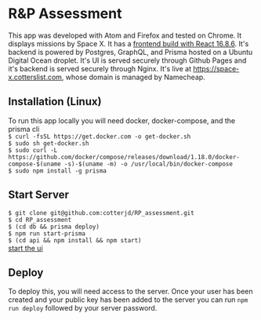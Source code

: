 # R&P Assessment 

This app was developed with Atom and Firefox and tested on Chrome. It displays missions by Space X. It has a <a href="https://github.com/cotterjd/rp_ui/tree/master">frontend build with React 16.8.6</a>. It's backend is powered by Postgres, GraphQL, and Prisma hosted on a Ubuntu Digital Ocean droplet. It's UI is served securely through Github Pages and it's backend is served securely through Nginx. It's live at https://space-x.cotterslist.com, whose domain is managed by Namecheap. 

## Installation (Linux)

To run this app locally you will need docker, docker-compose, and the prisma cli <br />
`$ curl -fsSL https://get.docker.com -o get-docker.sh`<br />
`$ sudo sh get-docker.sh`<br />
`$ sudo curl -L https://github.com/docker/compose/releases/download/1.18.0/docker-compose-$(uname -s)-$(uname -m) -o /usr/local/bin/docker-compose`<br />
`$ sudo npm install -g prisma`

## Start Server

`$ git clone git@github.com:cotterjd/RP_assessment.git`<br />
`$ cd RP_assessment`<br />
`$ (cd db && prisma deploy)`<br />
`$ npm run start-prisma`<br />
`$ (cd api && npm install && npm start)`<br />
<a href="https://github.com/cotterjd/rp_ui/blob/gh-pages/README.md">start the ui</a>


## Deploy 

To deploy this, you will need access to the server. Once your user has been created and your public key has been added to the server you can run `npm run deploy` followed by your server password. 
